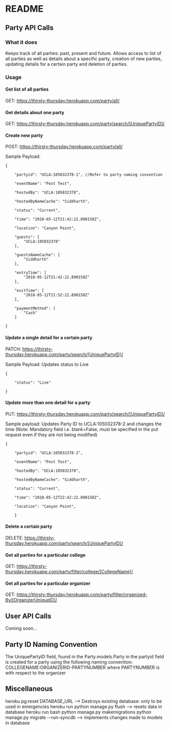 # README

## Party API Calls

### What it does

Keeps track of all parties: past, present and future.
Allows access to list of all parties as well as details about a specific party, creation of new parties, updating details for a certain party and deletion of parties.

### Usage

#### Get list of all parties
GET: https://thirsty-thursday.herokuapp.com/party/all/

#### Get details about one party
GET: https://thirsty-thursday.herokuapp.com/party/search/[UniquePartyID]/

#### Create new party
POST: https://thirsty-thursday.herokuapp.com/party/all/

Sample Payload:

    {
        
        "partyid": "UCLA:105032378-1", //Refer to party naming convention
 
        "eventName": "Post Test",
 
        "hostedBy": "UCLA:105032378",

        "hostedByNameCache": "Siddharth",
        
        "status": "Current",
        
        "time": "2018-05-12T21:42:22.890158Z",
        
        "location": "Canyon Point",
        
        "guests": [
            "UCLA:105032378"
        ],
        
        "guestsNameCache": [
            "Siddharth"
        ],
        
        "entryTime": [
            "2018-05-12T21:42:22.890158Z"
        ],
        
        "exitTime": [
            "2018-05-12T21:52:22.890158Z"
        ],
        
        "paymentMethod": [
            "Cash"
        ]
    
    }

#### Update a single detail for a certain party
PATCH: https://thirsty-thursday.herokuapp.com/party/search/[UniquePartyID]/

Sample Payload: Updates status to Live

    {
    
        "status": "Live"

    }

#### Update more than one detail for a party
PUT: https://thirsty-thursday.herokuapp.com/party/search/[UniquePartyID]/

Sample payload: Updates Party ID to UCLA:105032378-2 and changes the time
(Note: Mandatory field i.e. blank=False, must be specified in the put request even if they are not being modified)

    {
        
        "partyid": "UCLA:105032378-2",
 
        "eventName": "Post Test",
 
        "hostedBy": "UCLA:105032378",

        "hostedByNameCache": "Siddharth",
        
        "status": "Current",
        
        "time": "2018-05-12T22:42:22.890158Z",
        
        "location": "Canyon Point",
        
        }
    
#### Delete a certain party
DELETE: https://thirsty-thursday.herokuapp.com/party/search/[UniquePartyID]/

#### Get all parties for a particular college
GET: https://thirsty-thursday.herokuapp.com/party/filter/college/[CollegeName]/

#### Get all parties for a particular organizer
GET: https://thirsty-thursday.herokuapp.com/party/filter/organized-By/[OrganizerUniqueID]/

## User API Calls
Coming soon...

## Party ID Naming Convention

The UniquePartyID field, found in the Party.models.Party in the partyid field is created for a party using the following naming convention:
COLLEGENAME:ORGANIZERID-PARTYNUMBER
where PARTYNUMBER is with respect to the organizer

## Miscellaneous
heroku pg:reset DATABASE_URL --> Destroys existing database: only to be used in emergencies
heroku run python manage.py flush --> resets data in database
heroku run bash
python manage.py makemigrations
python manage.py migrate --run-syncdb --> implements changes made to models in database
